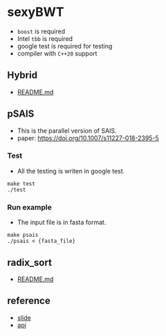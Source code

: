 # sexyBWT
* `boost` is required
* Intel `tbb` is required
* google test is required for testing
* compiler with `C++20` support

## Hybrid
* [README.md](https://github.com/WilliamHsieh/sexyBWT/tree/hybrid)

## pSAIS
* This is the parallel version of SAIS.
* paper: https://doi.org/10.1007/s11227-018-2395-5

### Test
* All the testing is writen in google test.
```
make test
./test
```

### Run example
* The input file is in fasta format.
```
make psais
./psais < {fasta_file}
```


## radix_sort
* [README.md](https://github.com/WilliamHsieh/sexyBWT/tree/radix_sort)

## reference
* [slide](https://docs.google.com/presentation/d/1_wfaj8DifSW6FZVzTrDeEVucdw74WgY7prA6zdyCS1o/edit#slide=id.ge4f602b3f0_0_213)
* [api](https://hackmd.io/@williamhsieh/SyT9fFN9d)